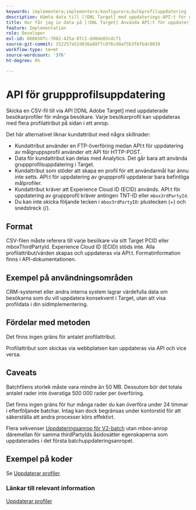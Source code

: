 ```yaml
---
keywords: implementera;implementera;konfigurera;bulkprofiluppdatering
description: Hämta data till [!DNL Target] med uppdaterings-API:t för gruppprofiler.
title: Hur får jag in data på [!DNL Target] Använda API:t för uppdatering av gruppprofil?
feature: Implementation
role: Developer
exl-id: 068658fc-7082-425a-87c1-dd0de03cdc71
source-git-commit: 152257a52d836a88ffcd76cd9af5b3fbfbdc0839
workflow-type: tm+mt
source-wordcount: '376'
ht-degree: 0%

---
```


# API för gruppprofilsuppdatering

Skicka en CSV-fil till via API [!DNL Adobe Target] med uppdaterade besökarprofiler för många besökare. Varje besökarprofil kan uppdateras med flera profilattribut på sidan i ett anrop.

Det här alternativet liknar kundattribut med några skillnader:

* Kundattribut använder en FTP-överföring medan API:t för uppdatering av målgruppsprofil använder ett API för HTTP-POST.
* Data för kundattribut kan delas med Analytics. Det går bara att använda gruppprofilsuppdatering i Target.
* Kundattribut som stöder att skapa en profil för ett användarmål har ännu inte setts. API:t för uppdatering av gruppprofil uppdaterar bara befintliga målprofiler.
* Kundattribut kräver att Experience Cloud ID (ECID) används. API:t för uppdatering av gruppprofil kräver antingen TNT-ID eller `mbox3rdPartyId`.
* Du kan inte skicka följande tecken i `mbox3rdPartyID`: plustecken (+) och snedstreck (/).

## Format

CSV-filen måste referera till varje besökare via sitt Target PCID eller mboxThirdPartyId. Experience Cloud ID (ECID) stöds inte. Alla profilattribut/värden skapas och uppdateras via API:t. Formatinformation finns i API-dokumentationen.

## Exempel på användningsområden

CRM-systemet eller andra interna system lagrar värdefulla data om besökarna som du vill uppdatera konsekvent i Target, utan att visa profildata i din sidimplementering.

## Fördelar med metoden

Det finns ingen gräns för antalet profilattribut.

Profilattribut som skickas via webbplatsen kan uppdateras via API och vice versa.

## Caveats

Batchfilens storlek måste vara mindre än 50 MB. Dessutom bör det totala antalet rader inte överstiga 500 000 rader per överföring.

Det finns ingen gräns för hur många rader du kan överföra under 24 timmar i efterföljande batchar. Intag kan dock begränsas under kontorstid för att säkerställa att andra processer körs effektivt.

Flera sekvenser [Uppdateringsanrop för V2-batch](https://developers.adobetarget.com/api/#updating-profiles) utan mbox-anrop däremellan för samma thirdPartyIds åsidosätter egenskaperna som uppdaterades i det första batchuppdateringsanropet.

## Exempel på koder

Se [Uppdaterar profiler](https://developers.adobetarget.com/api/#updating-profiles).

### Länkar till relevant information

[Uppdaterar profiler](https://developers.adobetarget.com/api/#updating-profiles)
